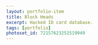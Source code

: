 ```yaml
---
layout: portfolio-item
title: Block Heads
excerpt: Hacked ID card database.
tags: [portfolio]
photoset_id: 72157623251519949
---
```

